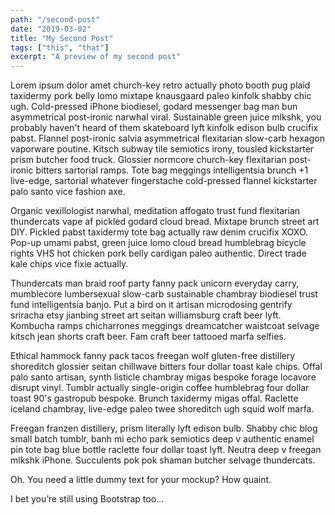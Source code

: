 ```yaml
---
path: "/second-post"
date: "2019-03-02"
title: "My Second Post"
tags: ["this", "that"]
excerpt: "A preview of my second post"
---
```


Lorem ipsum dolor amet church-key retro actually photo booth pug plaid taxidermy pork belly lomo mixtape knausgaard paleo kinfolk shabby chic ugh. Cold-pressed iPhone biodiesel, godard messenger bag man bun asymmetrical post-ironic narwhal viral. Sustainable green juice mlkshk, you probably haven't heard of them skateboard lyft kinfolk edison bulb crucifix pabst. Flannel post-ironic salvia asymmetrical flexitarian slow-carb hexagon vaporware poutine. Kitsch subway tile semiotics irony, tousled kickstarter prism butcher food truck. Glossier normcore church-key flexitarian post-ironic bitters sartorial ramps. Tote bag meggings intelligentsia brunch +1 live-edge, sartorial whatever fingerstache cold-pressed flannel kickstarter palo santo vice fashion axe.

Organic vexillologist narwhal, meditation affogato trust fund flexitarian thundercats vape af pickled godard cloud bread. Mixtape brunch street art DIY. Pickled pabst taxidermy tote bag actually raw denim crucifix XOXO. Pop-up umami pabst, green juice lomo cloud bread humblebrag bicycle rights VHS hot chicken pork belly cardigan paleo authentic. Direct trade kale chips vice fixie actually.

Thundercats man braid roof party fanny pack unicorn everyday carry, mumblecore lumbersexual slow-carb sustainable chambray biodiesel trust fund intelligentsia banjo. Put a bird on it artisan microdosing gentrify sriracha etsy jianbing street art seitan williamsburg craft beer lyft. Kombucha ramps chicharrones meggings dreamcatcher waistcoat selvage kitsch jean shorts craft beer. Fam craft beer tattooed marfa selfies.

Ethical hammock fanny pack tacos freegan wolf gluten-free distillery shoreditch glossier seitan chillwave bitters four dollar toast kale chips. Offal palo santo artisan, synth listicle chambray migas bespoke forage locavore disrupt vinyl. Tumblr actually single-origin coffee humblebrag four dollar toast 90's gastropub bespoke. Brunch taxidermy migas offal. Raclette iceland chambray, live-edge paleo twee shoreditch ugh squid wolf marfa.

Freegan franzen distillery, prism literally lyft edison bulb. Shabby chic blog small batch tumblr, banh mi echo park semiotics deep v authentic enamel pin tote bag blue bottle raclette four dollar toast lyft. Neutra deep v freegan mlkshk iPhone. Succulents pok pok shaman butcher selvage thundercats.

Oh. You need a little dummy text for your mockup? How quaint.

I bet you’re still using Bootstrap too…

